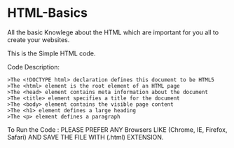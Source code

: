 # HTML-Basics
All the basic Knowlege about the HTML which are important for you all to create your websites.

This is the Simple HTML code.

Code Description: 

    >The <!DOCTYPE html> declaration defines this document to be HTML5
    >The <html> element is the root element of an HTML page
    >The <head> element contains meta information about the document
    >The <title> element specifies a title for the document
    >The <body> element contains the visible page content
    >The <h1> element defines a large heading
    >The <p> element defines a paragraph

To Run the Code : PLEASE PREFER ANY Browsers LIKE  (Chrome, IE, Firefox, Safari) AND SAVE THE FILE WITH (.html) EXTENSION.
